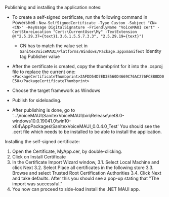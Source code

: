 Publishing and installing the application notes:

- To create a self-signed certificate, run the following command in Powershell :
  `New-SelfSignedCertificate -Type Custom -Subject "CN=<CN>" -KeyUsage DigitalSignature -FriendlyName "VoiceMAUI cert" -CertStoreLocation "Cert:\CurrentUser\My" -TextExtension @("2.5.29.37={text}1.3.6.1.5.5.7.3.3", "2.5.29.19={text}")`
  - CN has to match the value set in `SanitexVoiceMAUI/Platforms/Windows/Package.appxmanifest` Identity tag Publisher value

- After the certificate is created, copy the thumbprint for it into the .csproj file to replace the current one:
  `<PackageCertificateThumbprint>2AFDD54D7ED3E560D4669C76AC276FC8B0DD0E58</PackageCertificateThumbprint>`

- Choose the target framework as Windows
- Publish for sideloading.
- After publishing is done, go to  
  '...\VoiceMAUI\SanitexVoiceMAUI\bin\Release\net8.0-windows10.0.19041.0\win10-x64\AppPackages\SanitexVoiceMAUI_0.0.4.0_Test'
  You should see the .cert file which needs to be installed to be able to install the application.

Installing the self-signed certificate:

1. Open the Certificate, MyApp.cer, by double-clicking.
2. Click on Install Certificate
3. In the Certificate Import Wizard window,
   3.1. Select Local Machine and click Next
   3.2. Select Place all certificates in the following store
   3.3. Browse and select Trusted Root Certification Authorities
   3.4. Click Next and take defaults. After this you should see a pop-up stating that "The import was successful."
4. You now can proceed to side-load install the .NET MAUI app.
